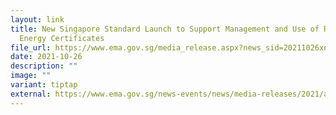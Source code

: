 ```yaml
---
layout: link
title: New Singapore Standard Launch to Support Management and Use of Renewable
  Energy Certificates
file_url: https://www.ema.gov.sg/media_release.aspx?news_sid=20211026xnJX3nGtlY4p
date: 2021-10-26
description: ""
image: ""
variant: tiptap
external: https://www.ema.gov.sg/news-events/news/media-releases/2021/advancing-singapores-energy-transition-towards-a-more-sustainable-future
---
```

